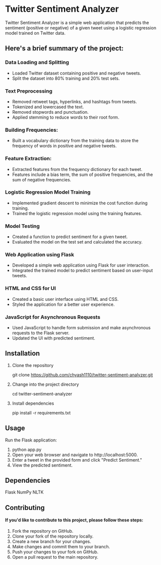 # Twitter Sentiment Analyzer

Twitter Sentiment Analyzer is a simple web application that predicts the sentiment (positive or negative) of a given tweet using a logistic regression model trained on Twitter data.

## Here's a brief summary of the project:

### Data Loading and Splitting
- Loaded Twitter dataset containing positive and negative tweets.
- Split the dataset into 80% training and 20% test sets.

### Text Preprocessing
- Removed retweet tags, hyperlinks, and hashtags from tweets.
- Tokenized and lowercased the text.
- Removed stopwords and punctuation.
- Applied stemming to reduce words to their root form.

### Building Frequencies:
- Built a vocabulary dictionary from the training data to store the frequency of words in positive and negative tweets.

### Feature Extraction:
- Extracted features from the frequency dictionary for each tweet.
- Features include a bias term, the sum of positive frequencies, and the sum of negative frequencies.

### Logistic Regression Model Training
- Implemented gradient descent to minimize the cost function during training.
- Trained the logistic regression model using the training features.

### Model Testing
- Created a function to predict sentiment for a given tweet.
- Evaluated the model on the test set and calculated the accuracy.

### Web Application using Flask
- Developed a simple web application using Flask for user interaction.
- Integrated the trained model to predict sentiment based on user-input tweets.

### HTML and CSS for UI
- Created a basic user interface using HTML and CSS.
- Styled the application for a better user experience.

### JavaScript for Asynchronous Requests
- Used JavaScript to handle form submission and make asynchronous requests to the Flask server.
- Updated the UI with predicted sentiment.


## Installation

1. Clone the repository
   
   git clone https://github.com/chyash1110/twitter-sentiment-analyzer.git

2. Change into the project directory

   cd twitter-sentiment-analyzer

3. Install dependencies

   pip install -r requirements.txt

## Usage

Run the Flask application:

1. python app.py
2. Open your web browser and navigate to http://localhost:5000.
3. Enter a tweet in the provided form and click "Predict Sentiment."
4. View the predicted sentiment.

## Dependencies
Flask
NumPy
NLTK

## Contributing

#### If you'd like to contribute to this project, please follow these steps:

1. Fork the repository on GitHub.
2. Clone your fork of the repository locally.
3. Create a new branch for your changes.
4. Make changes and commit them to your branch.
5. Push your changes to your fork on GitHub.
6. Open a pull request to the main repository.
